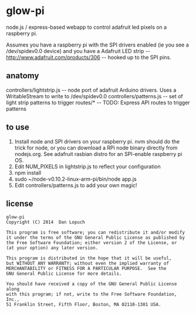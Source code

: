 glow-pi
=======

node.js / express-based webapp to control adafruit led pixels on a raspberry pi.

Assumes you have a raspberry pi with the SPI drivers enabled (ie you see a /dev/spidev0.0 device) and you have a
Adafruit LED strip -- http://www.adafruit.com/products/306 -- hooked up to the SPI pins.

anatomy
---------
controllers/lightstrip.js -- node port of adafruit Arduino drivers.  Uses a WritableStream to write to /dev/spidev0.0
controllers/patterns.js -- set of light strip patterns to trigger
routes/* -- TODO: Express API routes to trigger patterns


to use
---------
1) Install node and SPI drivers on your raspberry pi.  nvm should do the trick for node, or you can download a RPi
   node binary directly from nodejs.org.  See adafruit rasbian distro for an SPI-enable raspberry pi OS.
2) Edit NUM_PIXELS in lightstrip.js to reflect your configuration
3) npm install
4) sudo ~/node-v0.10.2-linux-arm-pi/bin/node app.js
5) Edit controllers/patterns.js to add your own magic!


license
----------

    glow-pi
    Copyright (C) 2014  Dan Lopuch

    This program is free software; you can redistribute it and/or modify
    it under the terms of the GNU General Public License as published by
    the Free Software Foundation; either version 2 of the License, or
    (at your option) any later version.

    This program is distributed in the hope that it will be useful,
    but WITHOUT ANY WARRANTY; without even the implied warranty of
    MERCHANTABILITY or FITNESS FOR A PARTICULAR PURPOSE.  See the
    GNU General Public License for more details.

    You should have received a copy of the GNU General Public License along
    with this program; if not, write to the Free Software Foundation, Inc.,
    51 Franklin Street, Fifth Floor, Boston, MA 02110-1301 USA.
